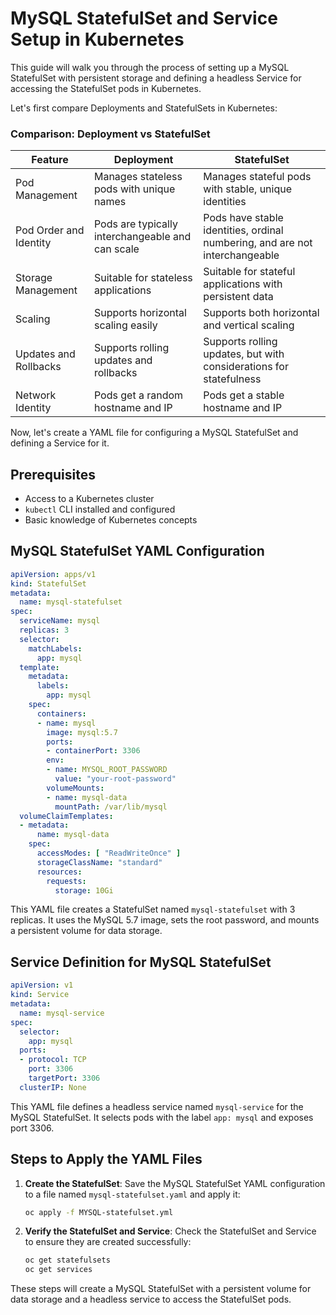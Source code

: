 # MySQL StatefulSet and Service Setup in Kubernetes

This guide will walk you through the process of setting up a MySQL StatefulSet with persistent storage and defining a headless Service for accessing the StatefulSet pods in Kubernetes.

Let's first compare Deployments and StatefulSets in Kubernetes:

### Comparison: Deployment vs StatefulSet

| Feature                 | Deployment                                       | StatefulSet                                              |
|-------------------------|--------------------------------------------------|----------------------------------------------------------|
| Pod Management          | Manages stateless pods with unique names         | Manages stateful pods with stable, unique identities     |
| Pod Order and Identity  | Pods are typically interchangeable and can scale | Pods have stable identities, ordinal numbering, and are not interchangeable |
| Storage Management      | Suitable for stateless applications              | Suitable for stateful applications with persistent data  |
| Scaling                 | Supports horizontal scaling easily               | Supports both horizontal and vertical scaling            |
| Updates and Rollbacks   | Supports rolling updates and rollbacks           | Supports rolling updates, but with considerations for statefulness |
| Network Identity        | Pods get a random hostname and IP                | Pods get a stable hostname and IP                       |

Now, let's create a YAML file for configuring a MySQL StatefulSet and defining a Service for it.

## Prerequisites

- Access to a Kubernetes cluster
- `kubectl` CLI installed and configured
- Basic knowledge of Kubernetes concepts

## MySQL StatefulSet YAML Configuration

```yaml
apiVersion: apps/v1
kind: StatefulSet
metadata:
  name: mysql-statefulset
spec:
  serviceName: mysql
  replicas: 3
  selector:
    matchLabels:
      app: mysql
  template:
    metadata:
      labels:
        app: mysql
    spec:
      containers:
      - name: mysql
        image: mysql:5.7
        ports:
        - containerPort: 3306
        env:
        - name: MYSQL_ROOT_PASSWORD
          value: "your-root-password"
        volumeMounts:
        - name: mysql-data
          mountPath: /var/lib/mysql
  volumeClaimTemplates:
  - metadata:
      name: mysql-data
    spec:
      accessModes: [ "ReadWriteOnce" ]
      storageClassName: "standard"
      resources:
        requests:
          storage: 10Gi
```

This YAML file creates a StatefulSet named `mysql-statefulset` with 3 replicas. It uses the MySQL 5.7 image, sets the root password, and mounts a persistent volume for data storage.

## Service Definition for MySQL StatefulSet

```yaml
apiVersion: v1
kind: Service
metadata:
  name: mysql-service
spec:
  selector:
    app: mysql
  ports:
  - protocol: TCP
    port: 3306
    targetPort: 3306
  clusterIP: None
```

This YAML file defines a headless service named `mysql-service` for the MySQL StatefulSet. It selects pods with the label `app: mysql` and exposes port 3306.

## Steps to Apply the YAML Files

1. **Create the StatefulSet**:
   Save the MySQL StatefulSet YAML configuration to a file named `mysql-statefulset.yaml` and apply it:
   ```sh
   oc apply -f MYSQL-statefulset.yml
   ```

2. **Verify the StatefulSet and Service**:
   Check the StatefulSet and Service to ensure they are created successfully:
   ```sh
   oc get statefulsets
   oc get services
   ```

These steps will create a MySQL StatefulSet with a persistent volume for data storage and a headless service to access the StatefulSet pods.
